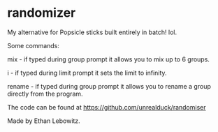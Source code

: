 # randomizer
My alternative for Popsicle sticks built entirely in batch! lol.

Some commands:

mix - if typed during group prompt it allows you to mix up to 6 groups.

i - if typed during limit prompt it sets the limit to infinity.

rename - if typed during group prompt it allows you to rename a group directly from the program. 


The code can be found at https://github.com/unrealduck/randomiser

Made by Ethan Lebowitz.

